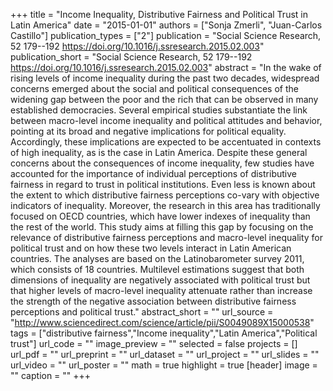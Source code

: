 +++
title = "Income Inequality, Distributive Fairness and Political Trust in Latin America"
date = "2015-01-01"
authors = ["Sonja Zmerli", "Juan-Carlos Castillo"]
publication_types = ["2"]
publication = "Social Science Research, 52 179--192  https://doi.org/10.1016/j.ssresearch.2015.02.003"
publication_short = "Social Science Research, 52 179--192  https://doi.org/10.1016/j.ssresearch.2015.02.003"
abstract = "In the wake of rising levels of income inequality during the past two decades, widespread concerns emerged about the social and political consequences of the widening gap between the poor and the rich that can be observed in many established democracies. Several empirical studies substantiate the link between macro-level income inequality and political attitudes and behavior, pointing at its broad and negative implications for political equality. Accordingly, these implications are expected to be accentuated in contexts of high inequality, as is the case in Latin America. Despite these general concerns about the consequences of income inequality, few studies have accounted for the importance of individual perceptions of distributive fairness in regard to trust in political institutions. Even less is known about the extent to which distributive fairness perceptions co-vary with objective indicators of inequality. Moreover, the research in this area has traditionally focused on OECD countries, which have lower indexes of inequality than the rest of the world. This study aims at filling this gap by focusing on the relevance of distributive fairness perceptions and macro-level inequality for political trust and on how these two levels interact in Latin American countries. The analyses are based on the Latinobarometer survey 2011, which consists of 18 countries. Multilevel estimations suggest that both dimensions of inequality are negatively associated with political trust but that higher levels of macro-level inequality attenuate rather than increase the strength of the negative association between distributive fairness perceptions and political trust."
abstract_short = ""
url_source = "http://www.sciencedirect.com/science/article/pii/S0049089X15000538"
tags = ["distributive fairness","Income inequality","Latin America","Political trust"]
url_code = ""
image_preview = ""
selected = false
projects = []
url_pdf = ""
url_preprint = ""
url_dataset = ""
url_project = ""
url_slides = ""
url_video = ""
url_poster = ""
math = true
highlight = true
[header]
image = ""
caption = ""
+++
